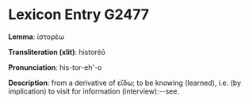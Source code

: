 # Lexicon Entry G2477

**Lemma**: ἱστορέω

**Transliteration (xlit)**: historéō

**Pronunciation**: his-tor-eh'-o

**Description**:
from a derivative of εἴδω; to be knowing (learned), i.e. (by implication) to visit for information (interview):--see.
